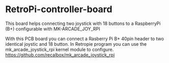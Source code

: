 # RetroPi-controller-board
This board helps connecting two joystick with 18 buttons to a RaspberryPi (B+) configurable with MK-ARCADE_JOY_RPI

With this PCB board you can connect a Rasberry Pi B+ 40pin header to two identical joystic and 18 button.
In Retropie program you can use the mk_arcade_joystick_rpi kernel module to configure.
https://github.com/recalbox/mk_arcade_joystick_rpi


